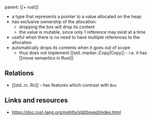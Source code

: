parent: [[+ rust]]

- a type that represents a pointer to a value allocated on the heap
- has exclusive ownership of the allocation:
	- dropping the box will drop its content
	- the value is mutable, since only 1 reference may exist at a time
- useful when there is no need to have multiple references to the allocation
- automatically drops its contents when it goes out of scope
	- thus does not implement [[std..marker..Copy|Copy]] - i.e. it has [[move semantics in Rust]]

## Relations

- [[std..rc..Rc]] - has features which contrast with `Box`

## Links and resources

- https://doc.rust-lang.org/nightly/std/boxed/index.html